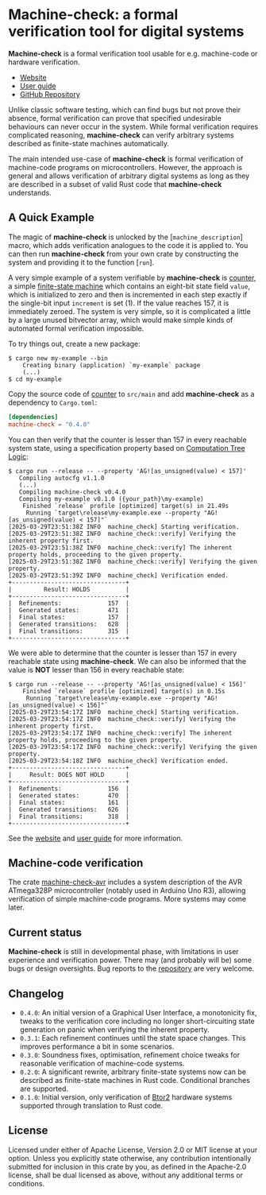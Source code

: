 # **Machine-check**: a formal verification tool for digital systems

**Machine-check** is a formal verification tool usable for e.g. machine-code 
or hardware verification.
- [Website](https://machine-check.org)
- [User guide](https://book.machine-check.org)
- [GitHub Repository](https://github.com/onderjan/machine-check)

Unlike classic software testing, which can find bugs but not prove their absence,
formal verification can prove that specified undesirable behaviours can never occur
in the system. While formal verification requires complicated reasoning, **machine-check**
can verify arbitrary systems described as finite-state machines automatically.

The main intended use-case of **machine-check** is formal verification of machine-code programs 
on microcontrollers. However, the approach is general and allows verification 
of arbitrary digital systems as long as they are described in a subset of valid Rust code 
that **machine-check** understands.

## A Quick Example
The magic of **machine-check** is unlocked by the [`machine_description`] macro, which adds verification 
analogues to the code it is applied to. You can then run **machine-check** from your own crate by 
constructing the system and providing it to the function [`run`].

A very simple example of a system verifiable by **machine-check** is 
[counter](https://docs.rs/crate/machine-check/0.4.0/source/examples/counter.rs), 
a simple [finite-state machine](https://en.wikipedia.org/wiki/Finite-state_machine) which contains 
an eight-bit state field `value`, which is initialized to zero and then is incremented in each step exactly
if the single-bit input `increment` is set (1). If the value reaches 157, it is immediately zeroed. 
The system is very simple, so it is complicated a little by a large unused bitvector array,
which would make simple kinds of automated formal verification impossible.

To try things out, create a new package:
```console
$ cargo new my-example --bin
    Creating binary (application) `my-example` package
    (...)
$ cd my-example
```
Copy the source code of [counter](https://docs.rs/crate/machine-check/0.4.0/source/examples/counter.rs) 
to `src/main` and add **machine-check** as a dependency to `Cargo.toml`:
```toml
[dependencies]
machine-check = "0.4.0"
```
You can then verify that the counter is lesser than 157 in every reachable system state, 
using a specification property based on 
[Computation Tree Logic](https://en.wikipedia.org/wiki/Computation_tree_logic):
```console
$ cargo run --release -- --property 'AG![as_unsigned(value) < 157]'
   Compiling autocfg v1.1.0
   (...)
   Compiling machine-check v0.4.0
   Compiling my-example v0.1.0 ({your_path}\my-example)
    Finished `release` profile [optimized] target(s) in 21.49s
     Running `target\release\my-example.exe --property "AG![as_unsigned(value) < 157]"`
[2025-03-29T23:51:38Z INFO  machine_check] Starting verification.
[2025-03-29T23:51:38Z INFO  machine_check::verify] Verifying the inherent property first.
[2025-03-29T23:51:38Z INFO  machine_check::verify] The inherent property holds, proceeding to the given property.
[2025-03-29T23:51:38Z INFO  machine_check::verify] Verifying the given property.
[2025-03-29T23:51:39Z INFO  machine_check] Verification ended.
+--------------------------------+
|         Result: HOLDS          |
+--------------------------------+
|  Refinements:             157  |
|  Generated states:        471  |
|  Final states:            157  |
|  Generated transitions:   628  |
|  Final transitions:       315  |
+--------------------------------+
```
We were able to determine that the counter is lesser than 157 in every reachable state using **machine-check**.
We can also be informed that the value is **NOT** lesser than 156 in every reachable state:
```console
$ cargo run --release -- --property 'AG![as_unsigned(value) < 156]'
    Finished `release` profile [optimized] target(s) in 0.15s
     Running `target\release\my-example.exe --property "AG![as_unsigned(value) < 156]"`
[2025-03-29T23:54:17Z INFO  machine_check] Starting verification.
[2025-03-29T23:54:17Z INFO  machine_check::verify] Verifying the inherent property first.
[2025-03-29T23:54:17Z INFO  machine_check::verify] The inherent property holds, proceeding to the given property.
[2025-03-29T23:54:17Z INFO  machine_check::verify] Verifying the given property.
[2025-03-29T23:54:18Z INFO  machine_check] Verification ended.
+--------------------------------+
|     Result: DOES NOT HOLD      |
+--------------------------------+
|  Refinements:             156  |
|  Generated states:        470  |
|  Final states:            161  |
|  Generated transitions:   626  |
|  Final transitions:       318  |
+--------------------------------+
```

See the [website](https://machine-check.org) and [user guide](https://book.machine-check.org)
for more information.

## Machine-code verification
The crate [machine-check-avr](https://docs.rs/machine-check-avr) includes a system description
of the AVR ATmega328P microcontroller (notably used in Arduino Uno R3), allowing verification
of simple machine-code programs. More systems may come later.

## Current status

**Machine-check** is still in developmental phase, with limitations in user experience 
and verification power. There may (and probably will be) some bugs or design oversights.
Bug reports to the [repository](https://github.com/onderjan/machine-check) are very welcome.

## Changelog
 - `0.4.0`: An initial version of a Graphical User Interface, a monotonicity fix,
   tweaks to the verification core including no longer short-circuiting
   state generation on panic when verifying the inherent property.
 - `0.3.1`: Each refinement continues until the state space changes. This improves 
   performance a bit in some scenarios.
 - `0.3.0`: Soundness fixes, optimisation, refinement choice tweaks for reasonable
   verification of machine-code systems.
 - `0.2.0`: A significant rewrite, arbitrary finite-state systems now can be described 
   as finite-state machines in Rust code. Conditional branches are supported.
 - `0.1.0`: Initial version, only verification of 
   [Btor2](https://link.springer.com/chapter/10.1007/978-3-319-96145-3_32) hardware 
   systems supported through translation to Rust code.

## License

Licensed under either of Apache License, Version 2.0 or MIT license at your option.
Unless you explicitly state otherwise, any contribution intentionally submitted 
for inclusion in this crate by you, as defined in the Apache-2.0 license, shall be 
dual licensed as above, without any additional terms or conditions.
